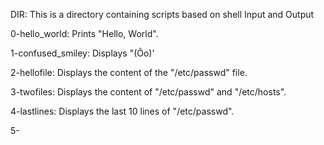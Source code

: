 DIR: This is a directory containing scripts based on shell Input and Output

0-hello_world: Prints "Hello, World".

1-confused_smiley: Displays "(Ôo)'

2-hellofile: Displays the content of the "/etc/passwd" file.

3-twofiles: Displays the content of "/etc/passwd" and "/etc/hosts".

4-lastlines: Displays the last 10 lines of "/etc/passwd".

5-